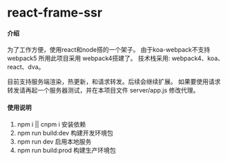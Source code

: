 # react-frame-ssr

#### 介绍

为了工作方便，使用react和node搭的一个架子。
由于koa-webpack不支持 webpack5 所用此项目采用 webpack4搭建了。
技术栈采用: webpack4、koa、react、dva。

目前支持服务端渲染，热更新，和请求转发。后续会继续扩展。
如果要使用请求转发请再起一个服务器测试，并在本项目文件 server/app.js 修改代理。


#### 使用说明

1.  npm i || cnpm i  安装依赖
2.  npm run build:dev 构建开发环境包
3.  npm run dev      启用本地服务
4.  npm run build:prod 构建生产环境包
